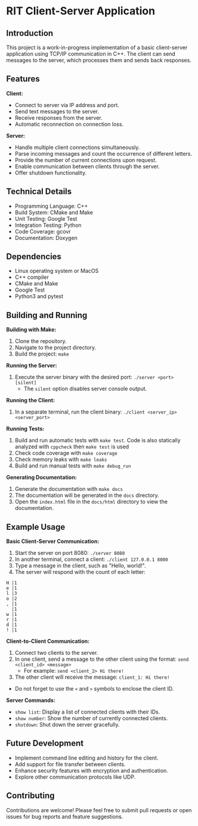 # RIT Client-Server Application

## Introduction

This project is a work-in-progress implementation of a basic client-server application using TCP/IP communication in C++. The client can send messages to the server, which processes them and sends back responses.

## Features

**Client:**

* Connect to server via IP address and port.
* Send text messages to the server.
* Receive responses from the server.
* Automatic reconnection on connection loss.

**Server:**

* Handle multiple client connections simultaneously.
* Parse incoming messages and count the occurrence of different letters.
* Provide the number of current connections upon request.
* Enable communication between clients through the server.
* Offer shutdown functionality.

## Technical Details

* Programming Language: C++
* Build System: CMake and Make
* Unit Testing: Google Test
* Integration Testing: Python
* Code Coverage: gcovr
* Documentation: Doxygen

## Dependencies

* Linux operating system or MacOS
* C++ compiler
* CMake and Make
* Google Test
* Python3 and pytest

## Building and Running

**Building with Make:**

1. Clone the repository.
2. Navigate to the project directory.
3. Build the project: `make`

**Running the Server:**

1. Execute the server binary with the desired port: `./server <port> [silent]`
    * The `silent` option disables server console output.

**Running the Client:**

1. In a separate terminal, run the client binary: `./client <server_ip> <server_port>`

**Running Tests:**

1. Build and run automatic tests with `make test`. Code is also statically analyzed with `cppcheck` then `make test` is used
2. Check code coverage with `make coverage`
3. Check memory leaks with `make leaks`
4. Build and run manual tests with `make debug_run`

**Generating Documentation:**

1. Generate the documentation with `make docs`
2. The documentation will be generated in the `docs` directory.
3. Open the `index.html` file in the `docs/html` directory to view the documentation.

## Example Usage

**Basic Client-Server Communication:**

1. Start the server on port 8080: `./server 8080`
2. In another terminal, connect a client: `./client 127.0.0.1 8080`
3. Type a message in the client, such as "Hello, world!".
4. The server will respond with the count of each letter:
```
H |1
e |1
l |3
o |2
, |1
  |1
w |1
r |1
d |1
! |1
```

**Client-to-Client Communication:**

1. Connect two clients to the server.
2. In one client, send a message to the other client using the format: `send <client_id> <message>`
    * For example: `send <client_2> Hi there!`
3. The other client will receive the message: `client_1: Hi there!`
* Do not forget to use the `<` and `>` symbols to enclose the client ID.

**Server Commands:**

* `show list`: Display a list of connected clients with their IDs.
* `show number`: Show the number of currently connected clients.
* `shutdown`: Shut down the server gracefully.

## Future Development

* Implement command line editing and history for the client.
* Add support for file transfer between clients.
* Enhance security features with encryption and authentication.
* Explore other communication protocols like UDP.

## Contributing

Contributions are welcome! Please feel free to submit pull requests or open issues for bug reports and feature suggestions.

